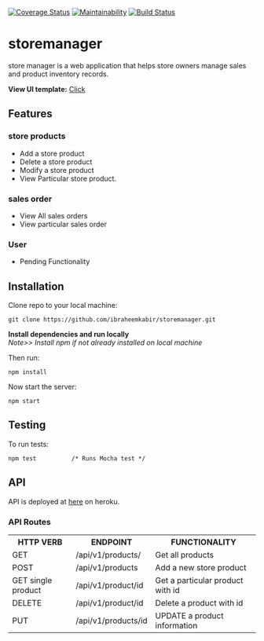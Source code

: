 [![Coverage Status](https://coveralls.io/repos/github/ibraheemkabir/storemanager/badge.svgbranch=develop)](https://coveralls.io/github/ibraheemkabir/storemanager?branch=develop) 
[![Maintainability](https://api.codeclimate.com/v1/badges/841601697d850f317d67/maintainability)](https://codeclimate.com/github/ibraheemkabir/storemanager/maintainability)
[![Build Status](https://travis-ci.org/ibraheemkabir/storemanager.svg?branch=develop)](https://travis-ci.org/ibraheemkabir/storemanager)

# storemanager

store manager is a web application that helps store owners manage sales and product inventory records.

**View UI template:** [Click](https://ibraheemkabir.github.io/storemanager/)

## Features

### store products

- Add a store product
- Delete a store product
- Modify a store product
- View Particular store product.

### sales order
- View All sales orders
- View particular sales order

### User

- Pending Functionality

## Installation

Clone repo to your local machine:

```git
git clone https://github.com/ibraheemkabir/storemanager.git
```

**Install dependencies and run locally**<br/>
*Note>> Install npm if not already installed on local machine*

Then run:

```npm
npm install
```
Now start the server:

```npm
npm start
```

## Testing

To run tests:

```npm
npm test          /* Runs Mocha test */
```

## API

API is deployed at [here](https://store-maneger.herokuapp.com/) on heroku.

### API Routes

<table>
	<tr>
		<th>HTTP VERB</th>
		<th>ENDPOINT</th>
		<th>FUNCTIONALITY</th>
	</tr>
	<tr>
		<td>GET</td>
		<td>/api/v1/products/</td> 
		<td>Get all products</td>
	</tr>
	<tr>
		<td>POST</td>
		<td>/api/v1/products</td> 
		<td>Add a new store product</td>
	</tr>
	<tr>
		<td>GET single product</td>
		<td>/api/v1/product/id</td> 
		<td>Get a particular product with id</td>
	</tr>
	<tr>
		<td>DELETE</td>
		<td>/api/v1/product/id</td> 
		<td>Delete a product with id </td>
	</tr>
	<tr>
		<td>PUT</td>
			<td>/api/v1/products/id</td> 
		<td>UPDATE a product information</td>
	</tr>
</table>

